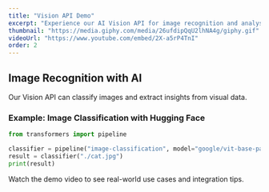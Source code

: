 ```yaml
---
title: "Vision API Demo"
excerpt: "Experience our AI Vision API for image recognition and analysis."
thumbnail: "https://media.giphy.com/media/26ufdipQqU2lhNA4g/giphy.gif"
videoUrl: "https://www.youtube.com/embed/2X-a5rP4TnI"
order: 2
---
```


## Image Recognition with AI

Our Vision API can classify images and extract insights from visual data.

### Example: Image Classification with Hugging Face

```python
from transformers import pipeline

classifier = pipeline("image-classification", model="google/vit-base-patch16-224")
result = classifier("./cat.jpg")
print(result)
```

Watch the demo video to see real-world use cases and integration tips.
